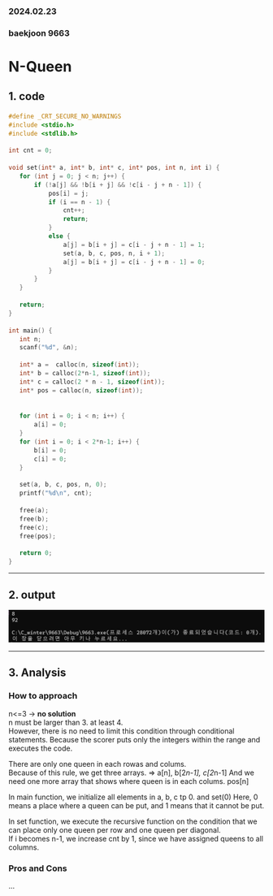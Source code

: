 ### 2024.02.23
### baekjoon 9663
# **N-Queen**

## 1. code
 ```c
#define _CRT_SECURE_NO_WARNINGS
#include <stdio.h>
#include <stdlib.h>

int cnt = 0;

void set(int* a, int* b, int* c, int* pos, int n, int i) {
	for (int j = 0; j < n; j++) {
		if (!a[j] && !b[i + j] && !c[i - j + n - 1]) {
			pos[i] = j;
			if (i == n - 1) {
				cnt++;
				return;
			}
			else {
				a[j] = b[i + j] = c[i - j + n - 1] = 1;
				set(a, b, c, pos, n, i + 1);
				a[j] = b[i + j] = c[i - j + n - 1] = 0;
			}
		}
	}

	return;
}

int main() {
	int n;
	scanf("%d", &n);

	int* a =  calloc(n, sizeof(int));
	int* b = calloc(2*n-1, sizeof(int));
	int* c = calloc(2 * n - 1, sizeof(int));
	int* pos = calloc(n, sizeof(int));


	for (int i = 0; i < n; i++) {
		a[i] = 0;
	}
	for (int i = 0; i < 2*n-1; i++) {
		b[i] = 0;
		c[i] = 0;
	}

	set(a, b, c, pos, n, 0);
	printf("%d\n", cnt);

	free(a);
	free(b);
	free(c);
	free(pos);

	return 0;
}
 ```
***

## 2. output
![alt text](9663.png)
***

## 3. Analysis
### How to approach
n<=3 -> **no solution**   
n must be larger than 3. at least 4.   
However, there is no need to limit this condition through conditional statements. Because the scorer puts only the integers within the range and executes the code.   

There are only one queen in each rowas and colums.  
Because of this rule, we get three arrays. => a[n], b[2*n-1], c[2*n-1]
And we need one more array that shows where queen is in each colums. pos[n]

In main function, we initialize all elements in a, b, c tp 0. and set(0) 
Here, 0 means a place where a queen can be put, and 1 means that it cannot be put.

In set function, we execute the recursive function on the condition that we can place only one queen per row and one queen per diagonal.    
If i becomes n-1, we increase cnt by 1, since we have assigned queens to all columns.

### Pros and Cons
...
